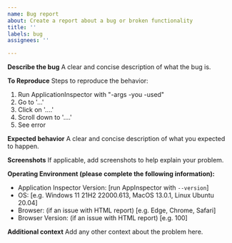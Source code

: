 ```yaml
---
name: Bug report
about: Create a report about a bug or broken functionality
title: ''
labels: bug
assignees: ''

---
```


**Describe the bug**
A clear and concise description of what the bug is.

**To Reproduce**
Steps to reproduce the behavior:
1. Run ApplicationInspector with "-args -you -used"
2. Go to '...'
3. Click on '....'
4. Scroll down to '....'
5. See error

**Expected behavior**
A clear and concise description of what you expected to happen.

**Screenshots**
If applicable, add screenshots to help explain your problem.

**Operating Environment (please complete the following information):**
 - Application Inspector Version: [run AppInspector with `--version`]
 - OS: [e.g. Windows 11 21H2 22000.613, MacOS 13.0.1, Linux Ubuntu 20.04]
 - Browser: (if an issue with HTML report) [e.g. Edge, Chrome, Safari]
 - Browser Version: (if an issue with HTML report) [e.g. 100]

**Additional context**
Add any other context about the problem here.
